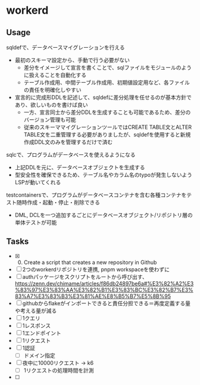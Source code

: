 # workerd

## Usage

sqldefで、データベースマイグレーションを行える

- 最初のスキーマ設定から、手動で行う必要がない
  - 差分をイメージして宣言を書くことで、sqlファイルをモジュールのように扱えることを自動化する
  - テーブル作成用、中間テーブル作成用、初期値設定用など、各ファイルの責任を明確化しやすい
- 宣言的に完成形DDLを記述して、sqldefに差分処理を任せるのが基本方針であり、欲しいものを書けば良い
  - 一方、宣言同士から差分DDLを生成することも可能であるため、差分のバージョン管理も可能
  - 従来のスキーママイグレーションツールではCREATE TABLE文とALTER TABLE文を二重管理する必要がありましたが、sqldefを使用すると新規作成DDL文のみを管理するだけで済む

sqlcで、プログラムがデータベースを使えるようになる

- 上記DDLを元に、データベースオブジェクトを生成する
- 型安全性を確保できるため、テーブル名やカラム名のtypoが発生しないようLSPが動いてくれる

testcontainersで、プログラムがデータベースコンテナを含む各種コンテナをテスト随時作成・起動・停止・削除できる

- DML, DCLを一つ追加するごとにデータベースオブジェクト/リポジトリ層の単体テストが可能

## Tasks

- [x] 0. Create a script that creates a new repository in Github
- [ ] 2つのworkerdリポジトリを連携, pnpm workspaceを使わずに
- [ ] authパッケージをスクリプトをルートから呼び出す、<https://zenn.dev/chimame/articles/f86db24897be6a#%E3%82%A2%E3%83%97%E3%83%AA%E3%82%B1%E3%83%BC%E3%82%B7%E3%83%A7%E3%83%B3%E3%81%AE%E8%B5%B7%E5%8B%95>
- [ ] githubからflakeがインポートできると責任分担できる＝再度定義する量や考える量が減る
- [ ] 1クエリ
- [ ] 1レスポンス
- [ ] 1エンドポイント
- [ ] 1リクエスト
- [ ] 1認証
  - [ ] ドメイン指定
- [ ] 夜中に10000リクエスト -> k6
  - [ ] 1リクエストの処理時間を計測
- [ ]
